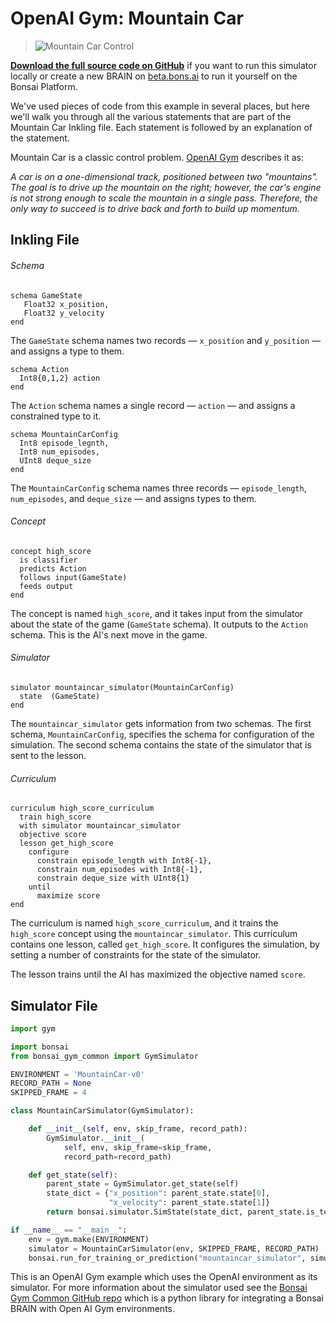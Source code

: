 # OpenAI Gym: Mountain Car

> ![Mountain Car Control](../images/mountain-car-control.gif)

[**Download the full source code on GitHub**][1] if you want to run this simulator locally or create a new BRAIN on [beta.bons.ai][4] to run it yourself on the Bonsai Platform.

We've used pieces of code from this example in several places, but here we'll walk you through all the various statements that are part of the Mountain Car Inkling file. Each statement is followed by an explanation of the statement.

Mountain Car is a classic control problem. [OpenAI Gym][2] describes it as:

_A car is on a one-dimensional track, positioned between two "mountains". The goal is to drive up the mountain on the right; however, the car's engine is not strong enough to scale the mountain in a single pass. Therefore, the only way to succeed is to drive back and forth to build up momentum._

## Inkling File

###### Schema

```inkling
schema GameState
   Float32 x_position,
   Float32 y_velocity
end
```

The `GameState` schema names two records — `x_position` and `y_position` — and assigns a type to them.

```inkling
schema Action
  Int8{0,1,2} action
end
```

The `Action` schema names a single record — `action` — and assigns a constrained type to it.

```inkling
schema MountainCarConfig
  Int8 episode_legnth,
  Int8 num_episodes,
  UInt8 deque_size
end
```

The `MountainCarConfig` schema names three records — `episode_length`, `num_episodes`, and `deque_size` — and assigns types to them.

###### Concept

```inkling
concept high_score
  is classifier
  predicts Action
  follows input(GameState)
  feeds output
end
```

The concept is named `high_score`, and it takes input from the simulator about the state of the game (`GameState` schema). It outputs to the `Action` schema. This is the AI's next move in the game.

###### Simulator

```inkling
simulator mountaincar_simulator(MountainCarConfig)
  state  (GameState)
end
```

The `mountaincar_simulator` gets information from two schemas. The first schema, `MountainCarConfig`, specifies the schema for configuration of the simulation. The second schema contains the state of the simulator that is sent to the lesson.

###### Curriculum

```inkling
curriculum high_score_curriculum
  train high_score
  with simulator mountaincar_simulator
  objective score
  lesson get_high_score
    configure
      constrain episode_length with Int8{-1},
      constrain num_episodes with Int8{-1},
      constrain deque_size with UInt8{1}
    until
      maximize score
end
```

The curriculum is named `high_score_curriculum`, and it trains the `high_score` concept using the `mountaincar_simulator`. This curriculum contains one lesson, called `get_high_score`. It configures the simulation, by setting a number of constraints for the state of the simulator.

The lesson trains until the AI has maximized the objective named `score`.

## Simulator File

```python
import gym

import bonsai
from bonsai_gym_common import GymSimulator

ENVIRONMENT = 'MountainCar-v0'
RECORD_PATH = None
SKIPPED_FRAME = 4

class MountainCarSimulator(GymSimulator):

    def __init__(self, env, skip_frame, record_path):
        GymSimulator.__init__(
            self, env, skip_frame=skip_frame,
            record_path=record_path)

    def get_state(self):
        parent_state = GymSimulator.get_state(self)
        state_dict = {"x_position": parent_state.state[0],
                      "x_velocity": parent_state.state[1]}
        return bonsai.simulator.SimState(state_dict, parent_state.is_terminal)

if __name__ == "__main__":
    env = gym.make(ENVIRONMENT)
    simulator = MountainCarSimulator(env, SKIPPED_FRAME, RECORD_PATH)
    bonsai.run_for_training_or_prediction("mountaincar_simulator", simulator)
```

This is an OpenAI Gym example which uses the OpenAI environment as its simulator. For more information about the simulator used see the [Bonsai Gym Common GitHub repo][3] which is a python library for integrating a Bonsai BRAIN with Open AI Gym environments.

[1]: https://github.com/BonsaiAI/gym-mountaincar-sample
[2]: https://gym.openai.com/envs/MountainCar-v0
[3]: https://github.com/BonsaiAI/bonsai-gym-common
[4]: https://beta.bons.ai/new

